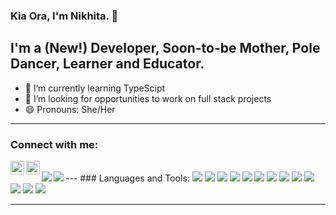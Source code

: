 ### Kia Ora, I'm Nikhita.  👋

## I'm a (New!) Developer, Soon-to-be Mother, Pole Dancer, Learner and Educator.  

- 🌱 I’m currently learning TypeScipt
- 👯 I’m looking for opportunities to work on full stack projects  
- 😄 Pronouns: She/Her

---
### Connect with me:
[<img align="left" alt="nikhita khanduri | LinkedIn" width="22px" src="https://cdn.jsdelivr.net/npm/simple-icons@v3/icons/linkedin.svg" />][linkedin]
[<img align="left" alt="nikhita khanduri | LinkedIn" width="22px" src="https://cdn.jsdelivr.net/npm/simple-icons@v3/icons/instagram.svg" />][instagram]

<br />
---
### Languages and Tools:
<img  align="left" src="https://img.shields.io/badge/-Visual%20Studio%20Code-007ACC?logo=Visual-Studio-Code&logoColor=white&style=flat">
<img  align="left" src="https://img.shields.io/badge/-Git-F05032?logo=Git&logoColor=white&style=flat">
<img src="https://img.shields.io/badge/-GitHub-181717?logo=GitHub&logoColor=white&style=flat">
<img src="https://img.shields.io/badge/-HTML5-E34F26?logo=HTML5&logoColor=white&style=flat">
<img src="https://img.shields.io/badge/-CSS-1572B6?logo=CSS3&logoColor=white&style=flat">
<img src="https://img.shields.io/badge/-JavaScript-F7DF1E?logo=JavaScript&logoColor=white&style=flat">
<img src="https://img.shields.io/badge/-NodeJS-339933?logo=Node.js&logoColor=white&style=flat">
<img src="https://img.shields.io/badge/-SQLite-003B57?logo=SQLite&logoColor=white&style=flat">
<img src="https://img.shields.io/badge/-Jest-C21325?logo=Jest&logoColor=white&style=flat">
<img src="https://img.shields.io/badge/-React-61DAFB?logo=React&logoColor=white&style=flat">
<img src="https://img.shields.io/badge/-Redux-764ABC?logo=Redux&logoColor=white&style=flat">
<img src="https://img.shields.io/badge/-Heroku-430098?logo=Heroku&logoColor=white&style=flat">
<img src="https://img.shields.io/badge/-Auth0-EB5424?logo=Auth0&logoColor=white&style=flat">
<img src="https://img.shields.io/badge/-Next.js-000000?logo=Next.js&logoColor=white&style=flat">
<img src="https://img.shields.io/badge/-Sass-CC6699?logo=Sass&logoColor=white&style=flat">



---

[instagram]: https://www.instagram.com/hindipendentgirl/
[linkedin]: https://www.linkedin.com/in/nikhitakhanduri/


